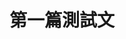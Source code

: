 ---
title: 第一篇測試文
published: 2025-03-08
description: 't'
image: ''
tags: [text]
category: 'text'
draft: false 
lang: 'zh-tw'
---